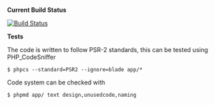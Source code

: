 **Current Build Status**

[![Build Status](http://ci.rebelinblue.com/build-status/image/3?branch=master)](http://ci.rebelinblue.com/build-status/view/3?branch=master)

**Tests**

The code is written to follow PSR-2 standards, this can be tested using PHP_CodeSniffer

    $ phpcs --standard=PSR2 --ignore=blade app/*

Code system can be checked with

    $ phpmd app/ text design,unusedcode,naming